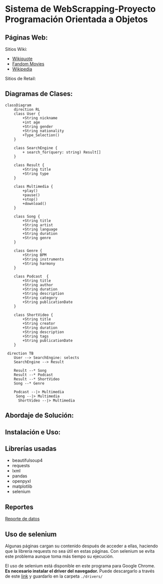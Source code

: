 # Sistema de WebScrapping-Proyecto Programación Orientada a Objetos

## Páginas Web:
Sitios Wiki:
  * [Wikiquote](https://es.wikiquote.org/wiki/Portada)
  * [Fandom Movies](https://www.fandom.com/topics/movies)
  * [Wikipedia](https://es.wikipedia.org/wiki/Wikipedia:Portada)
    
Sitios de Retail:

## Diagramas de Clases:

```mermaid
classDiagram
    direction RL
    class User {
        +String nickname
        +int age
        +String gender
        +String nationality
        +Type_Selection()
    }

    class SearchEngine {
        + search_for(query: string) Result[]
    }

    class Result {
        +String title
        +String type
    }

    class Multimedia {
        +play()
        +pause()
        +stop()
        +download()
    }

    class Song {
        +String title
        +String artist
        +String language
        +String duration
        +String genre
    }

    class Genre {
        +String BPM
        +String instruments
        +String harmony
    }

    class Podcast  {
        +String title
        +String author
        +String duration
        +String description
        +String category
        +String publicationDate
    }

    class ShortVideo {
        +String title
        +String creator
        +String duration
        +String description
        +String tags
        +String publicationDate
    }
 
 direction TB
    User --> SearchEngine: selects
    SearchEngine --> Result

    Result --* Song 
    Result --* Podcast
    Result --* ShortVideo
    Song --* Genre

    Podcast --|> Multimedia
     Song --|> Multimedia
      ShortVideo --|> Multimedia

```


## Abordaje de Solución:

## Instalación e Uso:

## Librerías usadas

- beautifulsoup4
- requests
- lxml
- pandas
- openpyxl
- matplotlib
- selenium

## Reportes
[Reporte de datos](https://unaledu-my.sharepoint.com/:f:/g/personal/diporrasc_unal_edu_co/EgGtalNhip1EqE6p7OGyqIIB4OAbREHbszYB5mtlMhiqcA?e=m3yN1G)


## Uso de selenium

Algunas páginas cargan su contenido después de acceder a ellas, haciendo que la librería requests no sea útil en estas páginas. Con selenium se evita este problema aunque toma más tiempo su ejecución.

El uso de selenium está disponible en este programa para Google Chrome. **Es necesario instalar el driver del navegador.** Puede descargarlo a través de este [link](https://googlechromelabs.github.io/chrome-for-testing/) y guardarlo en la carpeta `./drivers/`
